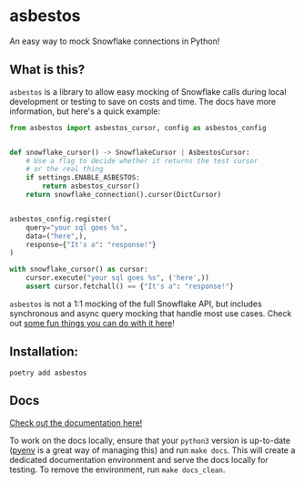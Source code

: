 # asbestos
An easy way to mock Snowflake connections in Python!

## What is this?

`asbestos` is a library to allow easy mocking of Snowflake calls during local development or testing to save on costs and time. The docs have more information, but here's a quick example:

```python
from asbestos import asbestos_cursor, config as asbestos_config


def snowflake_cursor() -> SnowflakeCursor | AsbestosCursor:
    # Use a flag to decide whether it returns the test cursor
    # or the real thing
    if settings.ENABLE_ASBESTOS:
        return asbestos_cursor()
    return snowflake_connection().cursor(DictCursor)


asbestos_config.register(
    query="your sql goes %s",
    data=("here",),
    response={"It's a": "response!"}
)

with snowflake_cursor() as cursor:
    cursor.execute("your sql goes %s", ('here',))
    assert cursor.fetchall() == {"It's a": "response!"}
```

`asbestos` is not a 1:1 mocking of the full Snowflake API, but includes synchronous and async query mocking that handle most use cases. Check out [some fun things you can do with it here][usage]!

## Installation:

```shell
poetry add asbestos
```

## Docs

[Check out the documentation here!][docs]

To work on the docs locally, ensure that your `python3` version is up-to-date ([pyenv](https://github.com/pyenv/pyenv) is a great way of managing this) and run `make docs`. This will create a dedicated documentation environment and serve the docs locally for testing. To remove the environment, run `make docs_clean`.


[usage]: https://spotoninc.github.io/asbestos/usage/
[docs]: https://spotoninc.github.io/asbestos/
